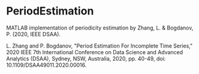# PeriodEstimation
MATLAB implementation of periodicity estimation by Zhang, L. &amp; Bogdanov, P. (2020, IEEE DSAA).

L. Zhang and P. Bogdanov, "Period Estimation For Incomplete Time Series," 2020 IEEE 7th International Conference on Data Science and Advanced Analytics (DSAA), Sydney, NSW, Australia, 2020, pp. 40-49, doi: 10.1109/DSAA49011.2020.00016.
